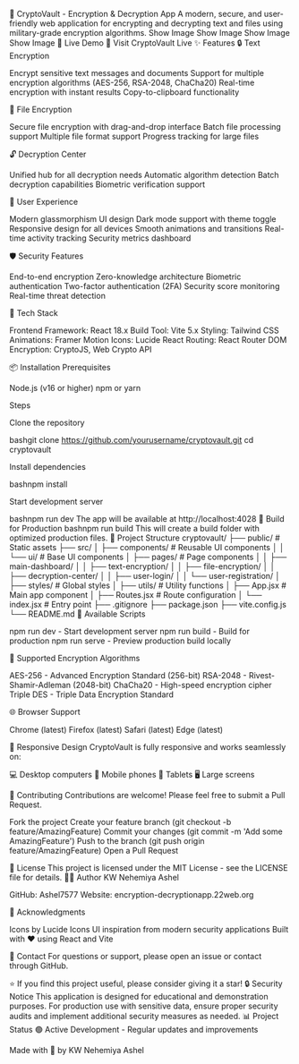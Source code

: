 🔐 CryptoVault - Encryption & Decryption App
A modern, secure, and user-friendly web application for encrypting and decrypting text and files using military-grade encryption algorithms.
Show Image Show Image Show Image Show Image
🌟 Live Demo
🚀 Visit CryptoVault Live
✨ Features
🔒 Text Encryption

Encrypt sensitive text messages and documents
Support for multiple encryption algorithms (AES-256, RSA-2048, ChaCha20)
Real-time encryption with instant results
Copy-to-clipboard functionality

📁 File Encryption

Secure file encryption with drag-and-drop interface
Batch file processing support
Multiple file format support
Progress tracking for large files

🔓 Decryption Center

Unified hub for all decryption needs
Automatic algorithm detection
Batch decryption capabilities
Biometric verification support

🎨 User Experience

Modern glassmorphism UI design
Dark mode support with theme toggle
Responsive design for all devices
Smooth animations and transitions
Real-time activity tracking
Security metrics dashboard

🛡️ Security Features

End-to-end encryption
Zero-knowledge architecture
Biometric authentication
Two-factor authentication (2FA)
Security score monitoring
Real-time threat detection

🚀 Tech Stack

Frontend Framework: React 18.x
Build Tool: Vite 5.x
Styling: Tailwind CSS
Animations: Framer Motion
Icons: Lucide React
Routing: React Router DOM
Encryption: CryptoJS, Web Crypto API

📦 Installation
Prerequisites

Node.js (v16 or higher)
npm or yarn

Steps

Clone the repository

bashgit clone https://github.com/yourusername/cryptovault.git
cd cryptovault

Install dependencies

bashnpm install

Start development server

bashnpm run dev
The app will be available at http://localhost:4028
🔨 Build for Production
bashnpm run build
This will create a build folder with optimized production files.
📁 Project Structure
cryptovault/
├── public/              # Static assets
├── src/
│   ├── components/      # Reusable UI components
│   │   └── ui/         # Base UI components
│   ├── pages/          # Page components
│   │   ├── main-dashboard/
│   │   ├── text-encryption/
│   │   ├── file-encryption/
│   │   ├── decryption-center/
│   │   ├── user-login/
│   │   └── user-registration/
│   ├── styles/         # Global styles
│   ├── utils/          # Utility functions
│   ├── App.jsx         # Main app component
│   ├── Routes.jsx      # Route configuration
│   └── index.jsx       # Entry point
├── .gitignore
├── package.json
├── vite.config.js
└── README.md
🎯 Available Scripts

npm run dev - Start development server
npm run build - Build for production
npm run serve - Preview production build locally

🔐 Supported Encryption Algorithms

AES-256 - Advanced Encryption Standard (256-bit)
RSA-2048 - Rivest-Shamir-Adleman (2048-bit)
ChaCha20 - High-speed encryption cipher
Triple DES - Triple Data Encryption Standard

🌐 Browser Support

Chrome (latest)
Firefox (latest)
Safari (latest)
Edge (latest)

📱 Responsive Design
CryptoVault is fully responsive and works seamlessly on:

💻 Desktop computers
📱 Mobile phones
📱 Tablets
🖥️ Large screens

🤝 Contributing
Contributions are welcome! Please feel free to submit a Pull Request.

Fork the project
Create your feature branch (git checkout -b feature/AmazingFeature)
Commit your changes (git commit -m 'Add some AmazingFeature')
Push to the branch (git push origin feature/AmazingFeature)
Open a Pull Request

📝 License
This project is licensed under the MIT License - see the LICENSE file for details.
👨‍💻 Author
KW Nehemiya Ashel

GitHub: Ashel7577
Website: encryption-decryptionapp.22web.org

🙏 Acknowledgments

Icons by Lucide Icons
UI inspiration from modern security applications
Built with ❤️ using React and Vite

📧 Contact
For questions or support, please open an issue or contact through GitHub.

⭐ If you find this project useful, please consider giving it a star!
🔒 Security Notice
This application is designed for educational and demonstration purposes. For production use with sensitive data, ensure proper security audits and implement additional security measures as needed.
📊 Project Status
🟢 Active Development - Regular updates and improvements

Made with 💙 by KW Nehemiya Ashel
